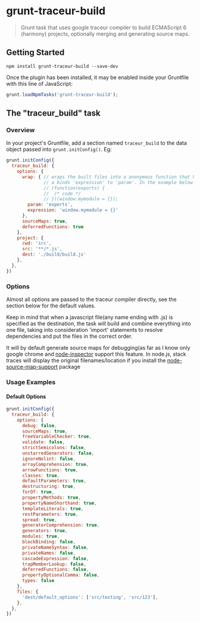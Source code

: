 # grunt-traceur-build

> Grunt task that uses google traceur compiler to build ECMAScript 6 (harmony) projects, optionally merging and generating source maps.

## Getting Started

```shell
npm install grunt-traceur-build --save-dev
```

Once the plugin has been installed, it may be enabled inside your Gruntfile with this line of JavaScript:

```js
grunt.loadNpmTasks('grunt-traceur-build');
```

## The "traceur_build" task

### Overview
In your project's Gruntfile, add a section named `traceur_build` to the data object passed into `grunt.initConfig()`. Eg:

```js
grunt.initConfig({
  traceur_build: {
    options: {
      wrap: { // wraps the built files into a anonymous function that has
              // a binds 'expression' to 'param'. In the example below:
              // (function(exports) {
              //  /* code */
              // })(window.mymodule = {});
        param: 'exports',
        expression: 'window.mymodule = {}'
      },
      sourceMaps: true,
      deferredFunctions: true
    },
    project: {
      cwd: 'src',
      src: '**/*.js',
      dest: './build/build.js'
    },
  },
})
```

### Options

Almost all options are passed to the traceur compiler directly, see the section
below for the default values.

Keep in mind that when a javascript file(any name ending with .js) is specified
as the destination, the task will build and combine everything into one file,
taking into consideration 'import' statements to resolve dependencies and put
the files in the correct order.

It will by default generate source maps for debugging(as far as I know only
google chrome and 
[node-inspector](https://github.com/node-inspector/node-inspector) support this
feature. In node.js, stack traces will display the original filenames/location
if you install the [node-source-map-support](https://github.com/evanw/node-source-map-support) package

### Usage Examples

#### Default Options

```js
grunt.initConfig({
  traceur_build: {
    options: {
      debug: false,
      sourceMaps: true,
      freeVariableChecker: true,
      validate: false,
      strictSemicolons: false,
      unstarredGenerators: false,
      ignoreNolint: false,
      arrayComprehension: true,
      arrowFunctions: true,
      classes: true,
      defaultParameters: true,
      destructuring: true,
      forOf: true,
      propertyMethods: true,
      propertyNameShorthand: true,
      templateLiterals: true,
      restParameters: true,
      spread: true,
      generatorComprehension: true,
      generators: true,
      modules: true,
      blockBinding: false,
      privateNameSyntax: false,
      privateNames: false,
      cascadeExpression: false,
      trapMemberLookup: false,
      deferredFunctions: false,
      propertyOptionalComma: false,
      types: false
    },
    files: {
      'dest/default_options': ['src/testing', 'src/123'],
    },
  },
})
```
